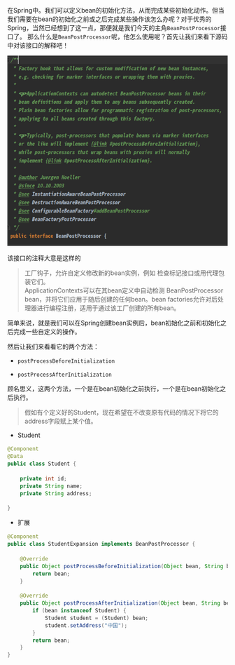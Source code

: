在Spring中。我们可以定义bean的初始化方法，从而完成某些初始化动作。但当我们需要在bean的初始化之前或之后完成某些操作该怎么办呢？对于优秀的Spring，当然已经想到了这一点，那便就是我们今天的主角`BeanPostProcessor`接口了。
那么什么是`BeanPostProcessor`呢，他怎么使用呢？首先让我们来看下源码中对该接口的解释吧！

![BeanPostProcessor](https://github.com/dragonhht/GitImgs/blob/master/Spring/beanPostProcessor_1.png)

该接口的注释大意是这样的

> 工厂钩子，允许自定义修改新的bean实例，例如 检查标记接口或用代理包装它们。  
> ApplicationContexts可以在其bean定义中自动检测 BeanPostProcessor bean，并将它们应用于随后创建的任何bean。bean factories允许对后处理器进行编程注册，适用于通过该工厂创建的所有bean。

简单来说，就是我们可以在Spring创建bean实例后，bean初始化之前和初始化之后完成一些自定义的操作。

然后让我们来看看它的两个方法：

-   `postProcessBeforeInitialization`

-   `postProcessAfterInitialization`

顾名思义，这两个方法，一个是在bean初始化之前执行，一个是在bean初始化之后执行。

> 假如有个定义好的Student，现在希望在不改变原有代码的情况下将它的address字段赋上某个值。

-   Student

```java
@Component
@Data
public class Student {

    private int id;
    private String name;
    private String address;

}
```

-   扩展

```java
@Component
public class StudentExpansion implements BeanPostProcessor {

    @Override
    public Object postProcessBeforeInitialization(Object bean, String beanName) throws BeansException {
        return bean;
    }

    @Override
    public Object postProcessAfterInitialization(Object bean, String beanName) throws BeansException {
        if (bean instanceof Student) {
            Student student = (Student) bean;
            student.setAddress("中国");
        }
        return bean;
    }
}
```